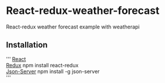 # React-redux-weather-forecast
React-redux weather forecast example with weatherapi

## Installation
'''
[React](https://github.com/facebook/react) <br>
[Redux](https://github.com/reduxjs/react-redux) npm install react-redux <br>
[Json-Server](https://github.com/typicode/json-server) npm install -g json-server <br>
'''
